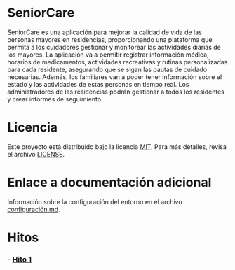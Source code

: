 # SeniorCare
SeniorCare es una aplicación para mejorar la calidad de vida de las personas mayores en residencias, proporcionando una plataforma que permita a los cuidadores gestionar y monitorear las actividades diarias de los mayores. La aplicación va a permitir registrar información médica, horarios de medicamentos, actividades recreativas y rutinas personalizadas para cada residente, asegurando que se sigan las pautas de cuidado necesarias. Además, los familiares van a poder tener información sobre el estado y las actividades de estas personas en tiempo real. Los administradores de las residencias podrán gestionar a todos los residentes y crear informes de seguimiento.

# Licencia

Este proyecto está distribuido bajo la licencia [MIT](LICENSE). Para más detalles, revisa el archivo ⁠[LICENSE](LICENSE).

# Enlace a documentación adicional
Información sobre la configuración del entorno en el archivo [configuración.md](docs/configuration.md).

# Hitos
### - [Hito 1](README.md)
